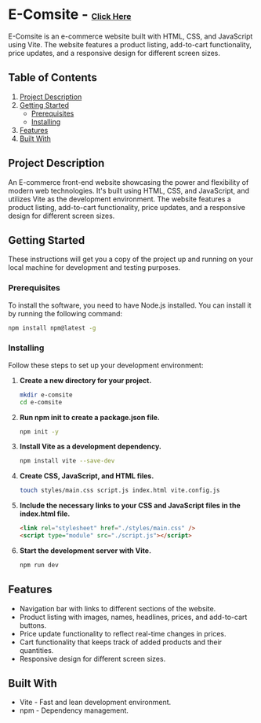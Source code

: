 # E-Comsite - <sup><sub><sub>[Click Here](https://jadhav-general-store.netlify.app/)<sub></sub></sup> 

E-Comsite is an e-commerce website built with HTML, CSS, and JavaScript using Vite. The website features a product listing, add-to-cart functionality, price updates, and a responsive design for different screen sizes.

## Table of Contents

1. [Project Description](#project-description)
2. [Getting Started](#getting-started)
   - [Prerequisites](#prerequisites)
   - [Installing](#installing)
3. [Features](#features)
4. [Built With](#built-with)

## Project Description

An E-commerce front-end website showcasing the power and flexibility of modern web technologies. It's built using HTML, CSS, and JavaScript, and utilizes Vite as the development environment. The website features a product listing, add-to-cart functionality, price updates, and a responsive design for different screen sizes.

## Getting Started

These instructions will get you a copy of the project up and running on your local machine for development and testing purposes.

### Prerequisites

To install the software, you need to have Node.js installed. You can install it by running the following command:

```bash
npm install npm@latest -g
```

### Installing

Follow these steps to set up your development environment:

1. **Create a new directory for your project.**

   ```bash
   mkdir e-comsite
   cd e-comsite
   ```

2. **Run npm init to create a package.json file.**

   ```bash
   npm init -y
   ```

3. **Install Vite as a development dependency.**

   ```bash
   npm install vite --save-dev
   ```

4. **Create CSS, JavaScript, and HTML files.**

   ```bash
   touch styles/main.css script.js index.html vite.config.js
   ```

5. **Include the necessary links to your CSS and JavaScript files in the index.html file.**

   ```html
   <link rel="stylesheet" href="./styles/main.css" />
   <script type="module" src="./script.js"></script>
   ```

6. **Start the development server with Vite.**

   ```bash
   npm run dev
   ```

## Features

- Navigation bar with links to different sections of the website.
- Product listing with images, names, headlines, prices, and add-to-cart buttons.
- Price update functionality to reflect real-time changes in prices.
- Cart functionality that keeps track of added products and their quantities.
- Responsive design for different screen sizes.

## Built With

- Vite - Fast and lean development environment.
- npm - Dependency management.
